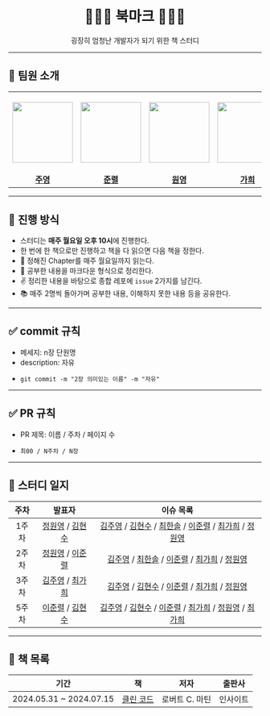<div align="center">
  <h1>📕📗📘 북마크 📕📗📘</h1>
  <p>굉장히 엄청난 개발자가 되기 위한 책 스터디</p>
</div>

---

## 👋 팀원 소개

<table>
  <tr height="160px">
    <th align="center" width="150px">
      <a href="https://github.com/kjy-asl"><img height="120px" width="120px" src="https://avatars.githubusercontent.com/u/77871898?v=4"/>
    </th>
    <th align="center" width="150px">
      <a href="https://github.com/lee-JunR"><img height="120px" width="120px" src="https://avatars.githubusercontent.com/u/68640939?v=4"/></a>
    </th>
    <th align="center" width="150px">
      <a href="https://github.com/cheongwonyoung"><img height="120px" width="120px" src="https://avatars.githubusercontent.com/u/86768006?v=4"/></a>
    </th>
    <th align="center" width="150px">
      <a href="https://github.com/GaHee99"><img height="120px" width="120px" src="https://avatars.githubusercontent.com/u/77230391?v=4"/></a>
    </th>
    <th align="center" width="150px">
      <a href="https://github.com/ehdwoKIM"><img height="120px" width="120px" src="https://avatars.githubusercontent.com/u/87058086?v=4"/></a>
    </th>
  </tr>
  <tr>
    <td align="center" width="150px">
      <a href="https://github.com/kjy-asl"><strong>주영</strong></a>
    </td>
    <td align="center" width="150px">
      <a href="https://github.com/lee-JunR"><strong>준렬</strong></a>
    </td>
    <td align="center" width="150px">
      <a href="https://github.com/cheongwonyoung"><strong>원영</strong></a>
    </td>
    <td align="center" width="150px">
      <a href="https://github.com/GaHee99"><strong>가희</strong></a>
    </td>
    <td align="center" width="150px">
      <a href="https://github.com/ehdwoKIM"><strong>동재</strong></a>
    </td>
  </tr>
</table>


---

## 📌 진행 방식

- 스터디는 **매주 월요일 오후 10시**에 진행한다.
- 한 번에 한 책으로만 진행하고 책을 다 읽으면 다음 책을 정한다.
- 📘 정해진 Chapter를 매주 월요일까지 읽는다.
- 📝 공부한 내용을 마크다운 형식으로 정리한다.
- ✌️  정리한 내용을 바탕으로 종합 레포에 `issue` 2가지를 남긴다.
- 📚 매주 2명씩 돌아가며 공부한 내용, 이해하지 못한 내용 등을 공유한다.


---

## ✅ commit 규칙

- 메세지: n장 단원명
- description: 자유
- ```
  git commit -m "2장 의미있는 이름" -m "자유"
  ```
---

## ✅ PR 규칙

- PR 제목: 이름 / 주차 / 페이지 수
- ```
  최00 / N주차 / N장
  ```

---

## 📄 스터디 일지

|          주차           |                                              발표자                                           |        이슈 목록        |
| :---------------------: | :-------------------------------------------------------------------------------------------: | :---------------------: |
|          1주차          |   [정원영](https://github.com/cheongwonyoung) / [김현수](https://github.com/find11570)         |   [김주영](https://github.com/kbbookstudy/bookstudy/issues/14) / [김현수](https://github.com/kbbookstudy/bookstudy/issues/4)  /  [최한솔](https://github.com/kbbookstudy/bookstudy/issues/7)  /  [이준렬](https://github.com/kbbookstudy/bookstudy/issues/9)  /  [최가희](https://github.com/kbbookstudy/bookstudy/issues/12)  /  [정원영](https://github.com/kbbookstudy/bookstudy/issues/15)  |
|          2주차          |   [정원영](https://github.com/cheongwonyoung) / [이준렬](https://github.com/lee-JunR)         |   [김주영](https://github.com/kbbookstudy/bookstudy/issues/23)  /  [최한솔](https://github.com/kbbookstudy/bookstudy/issues/18)  /  [이준렬](https://github.com/kbbookstudy/bookstudy/issues/20)  /  [최가희](https://github.com/kbbookstudy/bookstudy/issues/21)  /  [정원영](https://github.com/kbbookstudy/bookstudy/issues/22)  |
|          3주차          |   [김주영](https://github.com/kjy-asl) / [최가희](https://github.com/GaHee99)         |   [김주영](https://github.com/kbbookstudy/bookstudy/issues/32)  /  [김현수](https://github.com/kbbookstudy/bookstudy/issues/31)  /  [이준렬](https://github.com/kbbookstudy/bookstudy/issues/25)  /  [최가희](https://github.com/kbbookstudy/bookstudy/issues/28)  /  [정원영](https://github.com/kbbookstudy/bookstudy/issues/27)  |
|          5주차          |   [이준렬](https://github.com/lee-JunR) / [김현수](https://github.com/find11570)         |   [김주영](https://github.com/kbbookstudy/bookstudy/issues/58)  /  [김현수](https://github.com/kbbookstudy/bookstudy/issues/54)  /  [이준렬](https://github.com/kbbookstudy/bookstudy/issues/52)  /  [최가희](https://github.com/kbbookstudy/bookstudy/issues/56)  /  [정원영](https://github.com/kbbookstudy/bookstudy/issues/48)  /  [최가희](https://github.com/kbbookstudy/bookstudy/issues/50)  |


---

## 📄 책 목록

|          기간           |                                              책                                               |        저자        |   출판사   |
| :---------------------: | :-------------------------------------------------------------------------------------------: | :----------------: | :--------: |
| 2024.05.31 ~  2024.07.15  |               [클린 코드](https://product.kyobobook.co.kr/detail/S000001032980)                |   로버트 C. 마틴    |  인사이트  |

